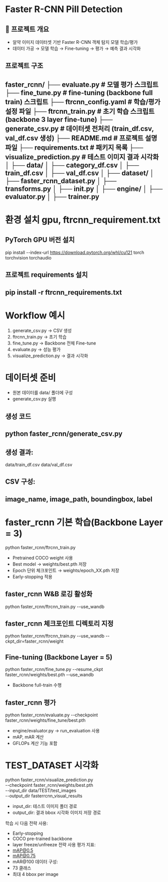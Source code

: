 # Faster R-CNN Pill Detection

## 📌 프로젝트 개요
- 알약 이미지 데이터셋 기반 Faster R-CNN 객체 탐지 모델 학습/평가
- 데이터 가공 → 모델 학습 → Fine-tuning → 평가 → 예측 결과 시각화

## 프로젝트 구조
faster_rcnn/
├── evaluate.py                   # 모델 평가 스크립트
├── fine_tune.py                  # fine-tuning (backbone full train) 스크립트
├── ftrcnn_config.yaml            # 학습/평가 설정 파일
├── ftrcnn_train.py               # 초기 학습 스크립트 (backbone 3 layer fine-tune)
├── generate_csv.py               # 데이터셋 전처리 (train_df.csv, val_df.csv 생성)
├── README.md                     # 프로젝트 설명 파일
├── requirements.txt              # 패키지 목록
├── visualize_prediction.py       # 테스트 이미지 결과 시각화
│
├── data/
│   ├── category_df.csv
│   ├── train_df.csv
│   ├── val_df.csv
│
├── dataset/
│   ├── faster_rcnn_dataset.py
│   ├── transforms.py
│   ├── __init__.py
│
├── engine/
│   ├── evaluator.py
│   ├── trainer.py
---
# 환경 설치 gpu, ftrcnn_requirement.txt
## PyTorch GPU 버전 설치
pip install --index-url https://download.pytorch.org/whl/cu121 torch torchvision torchaudio
## 프로젝트 requirements 설치
pip install -r ftrcnn_requirements.txt
---
# Workflow 예시
1. generate_csv.py → CSV 생성
2. ftrcnn_train.py → 초기 학습
3. fine_tune.py → Backbone 전체 Fine-tune
4. evaluate.py → 성능 평가
5. visualize_prediction.py → 결과 시각화

# 데이터셋 준비
- 원본 데이터를 data/ 폴더에 구성
- generate_csv.py 실행
##  생성 코드
python faster_rcnn/generate_csv.py
---
##  생성 결과:
data/train_df.csv
data/val_df.csv

## CSV 구성:
image_name, image_path, boundingbox, label
---

# faster_rcnn 기본 학습(Backbone Layer = 3)
python faster_rcnn/ftrcnn_train.py
- Pretrained COCO weight 사용
- Best model → weights/best.pth 저장
- Epoch 단위 체크포인트 → weights/epoch_XX.pth 저장
- Early-stopping 적용
## faster_rcnn W&B 로깅 활성화
python faster_rcnn/ftrcnn_train.py --use_wandb
## faster_rcnn 체크포인트 디렉토리 지정
python faster_rcnn/ftrcnn_train.py --use_wandb --ckpt_dir=faster_rcnn/weight
## Fine-tuning (Backbone Layer = 5)
python faster_rcnn/fine_tune.py --resume_ckpt faster_rcnn/weights/best.pth --use_wandb
- Backbone full-train 수행
## faster_rcnn 평가
python faster_rcnn/evaluate.py --checkpoint faster_rcnn/weights/fine_tune/best.pth
- engine/evaluator.py → run_evaluation 사용
- mAP, mAR 계산
- GFLOPs 계산 기능 포함

# TEST_DATASET 시각화
python faster_rcnn/visualize_prediction.py \
    --checkpoint faster_rcnn/weights/best.pth \
    --input_dir data/TEST/test_images \
    --output_dir fasterrcnn_visual_results

- input_dir: 테스트 이미지 폴더 경로
- output_dir: 결과 bbox 시각화 이미지 저장 경로

학습 시 다음 전략 사용:
- Early-stopping
- COCO pre-trained backbone
- layer freeze/unfreeze 전략 사용
평가 지표: 
- mAP@0.5
- mAP@0.75
- mAR@100
데이터 구성: 
- 73 클래스
- 최대 4 bbox per image